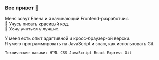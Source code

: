 ### Все привет 👋
Меня зовут Елена и я начинающий Frontend-разработчик.  
🌱 Учусь писать красивый код.  
👯 Хочу учиться у лучших.  

У меня есть опыт адаптивной и кросс-браузерной верски.  
Я умею программировать на JavaScript и знаю, как использовать Git.


```sh
Технические навыки: HTML CSS JavaScript React Express Git
